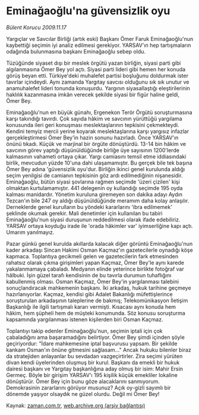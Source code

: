 # Eminağaoğlu'na güvensizlik oyu

*Bülent Korucu 2009.11.17*

<tr><td class="metin" colspan="2" style="padding-top: 20px; padding-left: 5px; ">Yargıçlar ve Savcılar Birliği (artık eski) Başkanı Ömer Faruk Eminağaoğlu'nun kaybettiği seçimin iyi analiz edilmesi gerekiyor. YARSAV'ın hep tartışmaların odağında bulunmasına başkanı Eminağaoğlu sebep oldu.</td></tr><tr><td class="metin" colspan="2" style="padding-top: 20px; padding-left: 5px; "><p>Tüzüğünde siyaset dışı bir meslek örgütü yazan birliğin, siyasi parti gibi algılanmasına Ömer Bey yol açtı. Siyasi parti lideri gibi hemen her konuda görüş beyan etti. Türkiye'deki muhalefet partisi boşluğunu doldurmak ister tavırlar içindeydi. Aynı zamanda Yargıtay savcısı olduğunu sık sık unutur ve anamuhalefet lideri tonunda konuşurdu. Yargının siyasallaştığı eleştirilerinin haklılık kazanmasına imkân verecek şekilde siyasi bir figür haline geldi, Ömer Bey.
<p>Eminağaoğlu'nun en büyük günahı, Ergenekon Terör Örgütü soruşturmasına karşı takındığı tavırdı. Çok sayıda hâkim ve savcının yürüttüğü yargılama konusunda ileri geri konuşması meslektaşlarının tepkisini çekmekteydi. Kendini temyiz mercii yerine koyarak meslektaşlarına karşı yargısız infazlar gerçekleştirmesi Ömer Bey'in hazin sonunu hazırladı. Önce YARSAV'ın önünü tıkadı. Küçük ve marjinal bir örgüte dönüştürdü. 13-14 bin hâkim ve savcının görev yaptığı düşünüldüğünde birliğe üye sayısının 1200'lerde kalmasının vahameti ortaya çıkar. Yargı camiasını temsil etme iddiasındaki birlik, mevcudun yüzde 10'una dahi ulaşamamıştır. Bu gerçek bile tek başına Ömer Bey adına 'güvensizlik oyu'dur. Birliğin ikinci genel kurulunda aldığı seçim yenilgisi de camianın tepkisinin göz ardı edilmediğinin nişanesidir. Eminağaoğlu, bütün siyasi şovlarına rağmen seçimde 'üzeri çizilen' kişi olmaktan kurtulamamıştır. 441 delegenin oy kullandığı seçimde 195 oyda kalması manidardır. Yönetim kuruluna giremeyen son dakika adayı Aydın Tezcan'ın bile 247 oy aldığı düşünüldüğünde meramım daha kolay anlaşılır. Derneklerde genel kurulların bu yöndeki kararlarını 'ibra edilmemek' şeklinde okumak gerekir. Mali denetimler için kullanılan bu tabiri Eminağaoğlu'nun siyasi duruşunun reddedilmesi olarak ifade edebiliriz. YARSAV ortaya koyduğu irade ile 'orada hâkimler var' iyimserliğine kapı açtı. Umarım yanılmayız.
<p>Pazar günkü genel kurulda akıllarda kalacak diğer görüntü Eminağaoğlu'nun kader arkadaşı Sincan Hakimi Osman Kaçmaz'ın gazetecilerle oynadığı köşe kapmaca. Toplantıya gecikmeli gelen ve gazetecilerin fark etmesinden rahatsız olarak çıkma girişimleri yapan Kaçmaz, Ömer Bey'le aynı karede yakalanmamaya çabaladı. Medyanın elinde yeterince birlikte fotoğraf var hâlbuki. İşin güzel tarafı kendisinin de bu tavırla durumun tuhaflığını kabullenmiş olması. Osman Kaçmaz, Ömer Bey'in yargılanması talebini sonuçlandıracak mahkemenin başkanı. İki arkadaş, hukuk tarihine geçmeye hazırlanıyorlar. Kaçmaz, kendisi gibi Adalet Bakanlığı müfettişlerince soruşturulan arkadaşının taleplerine de bakmış; Telekomünikasyon İletişim Başkanlığı ile ilgili tartışmalı kararı vermişti. Kısacası aynı konuda hem hâkim, hem şüpheli hem de müşteki konumunda. Söz konusu soruşturma kapsamında yargılanması istenen kişilerden biri Osman Kaçmaz.
<p>Toplantıyı takip edenler Eminağaoğlu'nun, seçimin iptali için çok çabaladığını ama başaramadığını belirtiyor. Ömer Bey şimdi içinden şöyle geçiriyordur: "İdare mahkemesine iptal başvurusu yapsam. Bir şekilde kankam Osman'ın önüne gitmesini sağlasam..." Ancak hukuku bilenler biraz da stratejiden anlayanlar bu sevdadan vazgeçirtirler. Zira seçimi yürüten divan kendi üyelerinden oluşmuş bir kurul. Başkanı da emekli bir hukuk dairesi başkanı ve Yargıtay başkanlığına aday olmuş bir isim: Mahir Ersin Germeç. Böyle bir girişim YARSAV'ı 195 kişilik küçük emekliler lokaline dönüştürür. Ömer Bey için bunu göze alacaklarını sanmıyorum. Demokrasinin zararlarını görüyor musunuz? Açık oy-gizli sayımlı bir dönemde yaşıyor olsaydık ne güzel olurdu. Değil mi Ömer Bey!<br/></p></p></p></p></td></tr>

Kaynak: [zaman.com.tr](http://zaman.com.tr/yazar.do?yazino=916632), [web.archive.org (arşiv bağlantısı)](http://web.archive.org/web/20100121162833/http://www.zaman.com.tr:80/yazar.do?yazino=916632)
